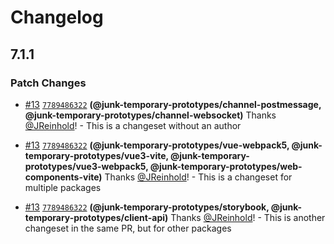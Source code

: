 # Changelog

## 7.1.1

### Patch Changes

- [#13](https://github.com/storybookjs/monorepo-release-tooling-prototype/pull/13) [`7789486322`](https://github.com/storybookjs/monorepo-release-tooling-prototype/commit/77894863221e6aec8122dd53622c2571aeaa95aa) **(@junk-temporary-prototypes/channel-postmessage, @junk-temporary-prototypes/channel-websocket)** Thanks [@JReinhold](https://github.com/JReinhold)! - This is a changeset without an author

- [#13](https://github.com/storybookjs/monorepo-release-tooling-prototype/pull/13) [`7789486322`](https://github.com/storybookjs/monorepo-release-tooling-prototype/commit/77894863221e6aec8122dd53622c2571aeaa95aa) **(@junk-temporary-prototypes/vue-webpack5, @junk-temporary-prototypes/vue3-vite, @junk-temporary-prototypes/vue3-webpack5, @junk-temporary-prototypes/web-components-vite)** Thanks [@JReinhold](https://github.com/JReinhold)! - This is a changeset for multiple packages

- [#13](https://github.com/storybookjs/monorepo-release-tooling-prototype/pull/13) [`7789486322`](https://github.com/storybookjs/monorepo-release-tooling-prototype/commit/77894863221e6aec8122dd53622c2571aeaa95aa) **(@junk-temporary-prototypes/storybook, @junk-temporary-prototypes/client-api)** Thanks [@JReinhold](https://github.com/JReinhold)! - This is another changeset in the same PR, but for other packages
